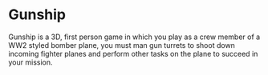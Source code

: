 # Gunship
Gunship is a 3D, first person game in which you play as a crew member of a WW2 styled bomber plane, you must man gun turrets to shoot down incoming fighter planes and perform other tasks on the plane to succeed in your mission. 
